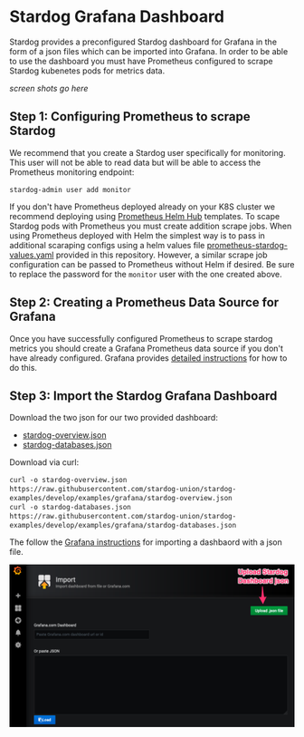 Stardog Grafana Dashboard
=========================

Stardog provides a preconfigured Stardog dashboard for Grafana in the form of a json files which can
be imported into Grafana. In order to be able to use the dashboard you must have Prometheus
configured to scrape Stardog kubenetes pods for metrics data.

*screen shots go here*

Step 1: Configuring Prometheus to scrape Stardog
------------------------------------------------

We recommend that you create a Stardog user specifically for monitoring. This user will not be
able to read data but will be able to access the Prometheus monitoring endpoint:

    stardog-admin user add monitor

If you don't have Prometheus deployed already on your K8S cluster we recommend deploying using
[Prometheus Helm Hub](https://hub.helm.sh/charts/stable/prometheus) templates. To scape Stardog pods
with Prometheus you must create addition scrape jobs. When using Prometheus deployed with Helm the
simplest way is to pass in additional scaraping configs using a helm values file
[prometheus-stardog-values.yaml](./prometheus-stardog-values.yaml) provided in this repository. However,
a similar scrape job configuration can be passed to Prometheus without Helm if desired. Be sure to replace
the password for the `monitor` user with the one created above.


Step 2: Creating a Prometheus Data Source for Grafana
--------------------------------------------

Once you have successfully configured Prometheus to scrape stardog metrics you should create a
Grafana Prometheus data source if you don't have already configured. Grafana provides [detailed
instructions](https://grafana.com/docs/grafana/latest/features/datasources/prometheus/) for how to
do this.


Step 3: Import the Stardog Grafana Dashboard
--------------------------------------------

Download the two json for our two provided dashboard:

- [stardog-overview.json](https://raw.githubusercontent.com/stardog-union/stardog-examples/develop/examples/grafana/stardog-overview.json)
- [stardog-databases.json](https://raw.githubusercontent.com/stardog-union/stardog-examples/develop/examples/grafana/stardog-databases.json)

Download via curl:

    curl -o stardog-overview.json https://raw.githubusercontent.com/stardog-union/stardog-examples/develop/examples/grafana/stardog-overview.json
    curl -o stardog-databases.json https://raw.githubusercontent.com/stardog-union/stardog-examples/develop/examples/grafana/stardog-databases.json

The follow the [Grafana instructions](https://grafana.com/docs/grafana/latest/reference/export_import/#importing-a-dashboard)
for importing a dashbaord with a json file.

![import](./img/stardog-import-grafana.png)





